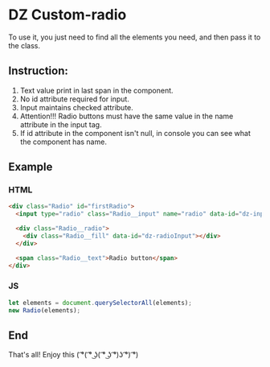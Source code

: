 # DZ Custom-radio

To use it, you just need to find all the elements you need, and then pass it to the class.

## Instruction:
1. Text value print in last span in the component.
2. No id attribute required for input.
3. Input maintains checked attribute.
4. Attention!!! Radio buttons must have the same value in the name attribute in the input tag.
5. If id attribute in the component isn't null, in console you can see what the component has name.

## Example

### HTML
```html
<div class="Radio" id="firstRadio">
  <input type="radio" class="Radio__input" name="radio" data-id="dz-input" />

  <div class="Radio__radio">
    <div class="Radio__fill" data-id="dz-radioInput"></div>
  </div>

  <span class="Radio__text">Radio button</span>
</div>
```

### JS
```js
let elements = document.querySelectorAll(elements);
new Radio(elements);
```

## End
That's all! Enjoy this ( ͡°( ͡° ͜ʖ( ͡° ͜ʖ ͡°)ʖ ͡°) ͡°)
